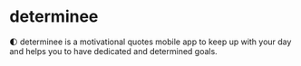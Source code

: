 # determinee
🌓 determinee is a motivational quotes mobile app to keep up with your day and helps you to have dedicated and determined goals.
